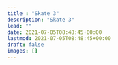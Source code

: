 ```yaml
---
title : "Skate 3"
description: "Skate 3"
lead: ""
date: 2021-07-05T08:48:45+00:00
lastmod: 2021-07-05T08:48:45+00:00
draft: false
images: []
---
```

